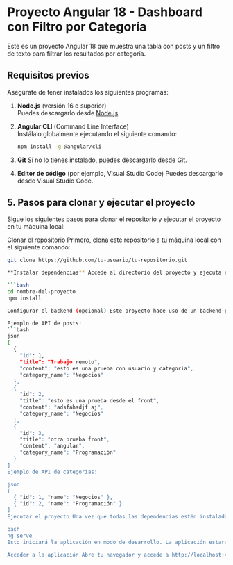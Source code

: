 # Proyecto Angular 18 - Dashboard con Filtro por Categoría

Este es un proyecto Angular 18 que muestra una tabla con posts y un filtro de texto para filtrar los resultados por categoría.

## Requisitos previos

Asegúrate de tener instalados los siguientes programas:

1. **Node.js** (versión 16 o superior)  
   Puedes descargarlo desde [Node.js](https://nodejs.org/).

2. **Angular CLI** (Command Line Interface)  
   Instálalo globalmente ejecutando el siguiente comando:
   ```bash
   npm install -g @angular/cli
3. **Git** Si no lo tienes instalado, puedes descargarlo desde Git.

4. **Editor de código** (por ejemplo, Visual Studio Code) Puedes descargarlo desde Visual Studio Code.

## 5. Pasos para clonar y ejecutar el proyecto
Sigue los siguientes pasos para clonar el repositorio y ejecutar el proyecto en tu máquina local:

Clonar el repositorio Primero, clona este repositorio a tu máquina local con el siguiente comando:

```bash
git clone https://github.com/tu-usuario/tu-repositorio.git

**Instalar dependencias** Accede al directorio del proyecto y ejecuta el siguiente comando para instalar las dependencias necesarias:

```bash
cd nombre-del-proyecto
npm install

Configurar el backend (opcional) Este proyecto hace uso de un backend para obtener las categorías y los posts. Si el backend no está incluido en el repositorio, asegúrate de tenerlo configurado o modificar las llamadas a la API en el servicio correspondiente (PostService y CategoryService) para usar una API existente.

Ejemplo de API de posts:
```bash
json
[
  {
    "id": 1,
    "title": "Trabajo remoto",
    "content": "esto es una prueba con usuario y categoria",
    "category_name": "Negocios"
  },
  {
    "id": 2,
    "title": "esto es una prueba desde el front",
    "content": "adsfahsdjf aj",
    "category_name": "Negocios"
  },
  {
    "id": 3,
    "title": "otra prueba front",
    "content": "angular",
    "category_name": "Programación"
  }
]
Ejemplo de API de categorías:

json
[
  { "id": 1, "name": "Negocios" },
  { "id": 2, "name": "Programación" }
]
Ejecutar el proyecto Una vez que todas las dependencias estén instaladas, puedes iniciar el servidor de desarrollo de Angular con el siguiente comando:

bash
ng serve
Esto iniciará la aplicación en modo de desarrollo. La aplicación estará disponible en http://localhost:4200/ por defecto.

Acceder a la aplicación Abre tu navegador y accede a http://localhost:4200/. Deberías poder ver la tabla con los posts, junto con el campo de texto para filtrar por categoría.
